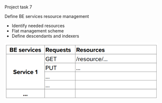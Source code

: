 Project task 7

Define BE services resource management
- Identify needed resources
- Flat management scheme
- Define descendants and indexers

![alt text](image.png)